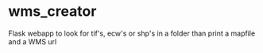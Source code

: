 wms_creator
===========

Flask webapp to look for tif's, ecw's or shp's in a folder than print a mapfile and a WMS url